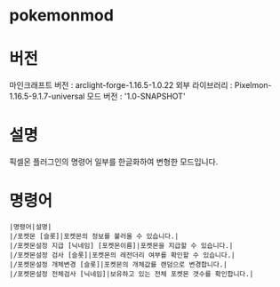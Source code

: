 # pokemonmod

# 버전
마인크래프트 버전 : arclight-forge-1.16.5-1.0.22
외부 라이브러리 : Pixelmon-1.16.5-9.1.7-universal
모드 버전 : '1.0-SNAPSHOT'

# 설명
픽셀몬 플러그인의 명령어 일부를 한글화하여 변형한 모드입니다.

# 명령어
```
|명령어|설명|
|/포켓몬 [슬롯]|포켓몬의 정보를 불러올 수 있습니다.|
|/포켓몬설정 지급 [닉네임] [포켓몬이름]|포켓몬을 지급할 수 있습니다.|
|/포켓몬설정 검사 [슬롯]|포켓몬의 레전더리 여부를 확인할 수 있습니다.|
|/포켓몬설정 개체변경 [슬롯]|포켓몬의 개체값를 랜덤으로 변경합니다.|
|/포켓몬설정 전체검사 [닉네임]|보유하고 있는 전체 포켓몬 갯수를 확인합니다.|
```
